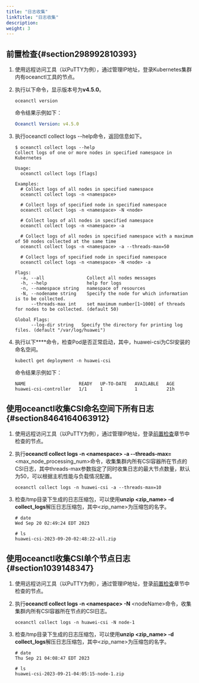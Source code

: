 ```yaml
---
title: "日志收集"
linkTitle: "日志收集"
description: 
weight: 3
---
```


## 前置检查{#section298992810393}

1.  使用远程访问工具（以PuTTY为例），通过管理IP地址，登录Kubernetes集群内有oceanctl工具的节点。
2.  执行以下命令，显示版本号为**v4.5.0**。

    ```
    oceanctl version
    ```

    命令结果示例如下：

    ```yaml
    Oceanctl Version: v4.5.0
    ```

3.  执行oceanctl collect logs --help命令，返回信息如下。

    ```
    $ oceanctl collect logs --help
    Collect logs of one or more nodes in specified namespace in Kubernetes
    
    Usage:
      oceanctl collect logs [flags]
    
    Examples:
      # Collect logs of all nodes in specified namespace
      oceanctl collect logs -n <namespace>
    
      # Collect logs of specified node in specified namespace
      oceanctl collect logs -n <namespace> -N <node>
    
      # Collect logs of all nodes in specified namespace
      oceanctl collect logs -n <namespace> -a
    
      # Collect logs of all nodes in specified namespace with a maximum of 50 nodes collected at the same time
      oceanctl collect logs -n <namespace> -a --threads-max=50
    
      # Collect logs of specified node in specified namespace
      oceanctl collect logs -n <namespace> -N <node> -a
    
    Flags:
      -a, --all                Collect all nodes messages
      -h, --help               help for logs
      -n, --namespace string   namespace of resources
      -N, --nodename string    Specify the node for which information is to be collected.
          --threads-max int    set maximum number[1~1000] of threads for nodes to be collected. (default 50)
    
    Global Flags:
          --log-dir string   Specify the directory for printing log files. (default "/var/log/huawei")
    ```

4.  执行以下****命令，检查Pod是否正常启动，其中，huawei-csi为CSI安装的命名空间。

    ```
    kubectl get deployment -n huawei-csi
    ```

    命令结果示例如下：

    ```
    NAME                    READY   UP-TO-DATE   AVAILABLE   AGE
    huawei-csi-controller   1/1     1            1           21h
    ```

## 使用oceanctl收集CSI命名空间下所有日志{#section8464164063912}

1.  使用远程访问工具（以PuTTY为例），通过管理IP地址，登录[前置检查](#section298992810393)章节中检查的节点。
2.  执行**oceanctl collect logs -n <namespace\> -a --threads-max=**<max\_node\_processing\_num\>命令，收集集群内所有CSI容器所在节点的CSI日志，其中threads-max参数指定了同时收集日志的最大节点数量，默认为50，可以根据主机性能与负载情况配置。

    ```
    oceanctl collect logs -n huawei-csi -a --threads-max=10
    ```

3.  检查/tmp目录下生成的日志压缩包，可以使用**unzip **<zip\_name\>** -d collect\_logs**解压日志压缩包，其中<zip\_name\>为压缩包的名字。

    ```
    # date
    Wed Sep 20 02:49:24 EDT 2023
    
    # ls
    huawei-csi-2023-09-20-02:48:22-all.zip
    ```

## 使用oceanctl收集CSI单个节点日志{#section1039148347}

1.  使用远程访问工具（以PuTTY为例），通过管理IP地址，登录[前置检查](#section298992810393)章节中检查的节点。
2.  执行**oceanctl collect logs -n **<namespace\>** -N**  <nodeName\>命令，收集集群内所有CSI容器所在节点的CSI日志。

    ```
    oceanctl collect logs -n huawei-csi -N node-1
    ```

3.  检查/tmp目录下生成的日志压缩包，可以使用**unzip **<zip\_name\>** -d collect\_logs**解压日志压缩包，其中<zip\_name\>为压缩包的名字。

    ```
    # date
    Thu Sep 21 04:08:47 EDT 2023
    
    # ls
    huawei-csi-2023-09-21-04:05:15-node-1.zip
    ```

